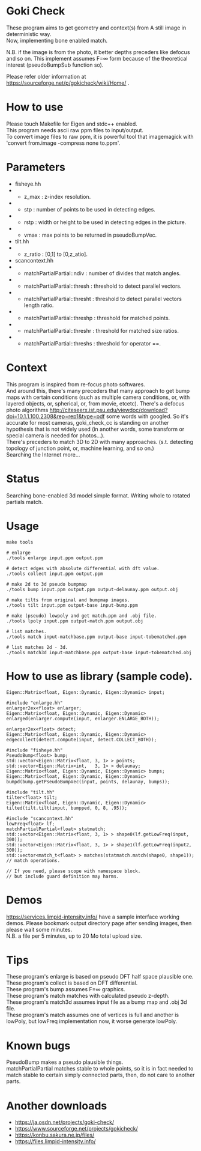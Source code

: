 # Goki Check
These program aims to get geometry and context(s) from A still image in deterministic way.  
Now, implementing bone enabled match.

N.B. if the image is from the photo, it better depths preceders like defocus and so on. This implement assumes F=&infin; form because of the theoretical interest (pseudoBumpSub function so).

Please refer older information at https://sourceforge.net/p/gokicheck/wiki/Home/ .

# How to use
Please touch Makefile for Eigen and stdc++ enabled.  
This program needs ascii raw ppm files to input/output.  
To convert image files to raw ppm, it is powerful tool that imagemagick with 'convert from.image -compress none to.ppm'. 

# Parameters
* fisheye.hh
* * z_max   : z-index resolution.
* * stp     : number of points to be used in detecting edges.
* * rstp    : width or height to be used in detecting edges in the picture.
* * vmax    : max points to be returned in pseudoBumpVec.
* tilt.hh
* * z_ratio : [0,1] to [0,z_atio].
* scancontext.hh
* * matchPartialPartial::ndiv    : number of divides that match angles.
* * matchPartialPartial::thresh  : threshold to detect parallel vectors.
* * matchPartialPartial::thresht : threshold to detect parallel vectors length ratio.
* * matchPartialPartial::threshp : threshold for matched points.
* * matchPartialPartial::threshr : threshold for matched size ratios.
* * matchPartialPartial::threshs : threshold for operator ==.

# Context
This program is inspired from re-focus photo softwares.  
And around this, there's many preceders that many approach to get bump maps with certain conditions
(such as multiple camera conditions, or, with layered objects, or, spherical, or, from movie, etcetc).
There's a defocus photo algorithms http://citeseerx.ist.psu.edu/viewdoc/download?doi=10.1.1.100.2308&rep=rep1&type=pdf some words with googled. So it's accurate for most cameras, goki_check_cc is standing on another hypothesis that is not widely  used (in another words, some transform or special camera is needed for photos...).  
There's preceders to match 3D to 2D with many approaches. (s.t. detecting topology of junction point, or, machine learning, and so on.)  
Searching the Internet more...

# Status
Searching bone-enabled 3d model simple format. Writing whole to rotated partials match.

# Usage
    make tools
    
    # enlarge
    ./tools enlarge input.ppm output.ppm
    
    # detect edges with absolute differential with dft value.
    ./tools collect input.ppm output.ppm
    
    # make 2d to 3d pseudo bumpmap
    ./tools bump input.ppm output.ppm output-delaunay.ppm output.obj
    
    # make tilts from original and bumpmap images.
    ./tools tilt input.ppm output-base input-bump.ppm
    
    # make (pseudo) lowpoly and get match.ppm and .obj file.
    ./tools lpoly input.ppm output-match.ppm output.obj
    
    # list matches.
    ./tools match input-matchbase.ppm output-base input-tobematched.ppm
    
    # list matches 2d - 3d.
    ./tools match3d input-matchbase.ppm output-base input-tobematched.obj

# How to use as library (sample code).
    Eigen::Matrix<float, Eigen::Dynamic, Eigen::Dynamic> input;
    
    #include "enlarge.hh"
    enlarger2ex<float> enlarger;
    Eigen::Matrix<float, Eigen::Dynamic, Eigen::Dynamic> enlarged(enlarger.compute(input, enlarger.ENLARGE_BOTH));
    
    enlarger2ex<float> detect;
    Eigen::Matrix<float, Eigen::Dynamic, Eigen::Dynamic> edgecollect(detect.compute(input, detect.COLLECT_BOTH));
    
    #include "fisheye.hh"
    PseudoBump<float> bump;
    std::vector<Eigen::Matrix<float, 3, 1> > points;
    std::vector<Eigen::Matrix<int,   3, 1> > delaunay;
    Eigen::Matrix<float, Eigen::Dynamic, Eigen::Dynamic> bumps;
    Eigen::Matrix<float, Eigen::Dynamic, Eigen::Dynamic> bumpd(bump.getPseudoBumpVec(input, points, delaunay, bumps));
    
    #include "tilt.hh"
    tilter<float> tilt;
    Eigen::Matrix<float, Eigen::Dynamic, Eigen::Dynamic> tilted(tilt.tilt(input, bumpped, 0, 8, .95));
    
    #include "scancontext.hh"
    lowFreq<float> lf;
    matchPartialPartial<float> statmatch;
    std::vector<Eigen::Matrix<float, 3, 1> > shape0(lf.getLowFreq(input, 300));
    std::vector<Eigen::Matrix<float, 3, 1> > shape1(lf.getLowFreq(input2, 300));
    std::vector<match_t<float> > matches(statmatch.match(shape0, shape1));
    // match operations.
    
    // If you need, please scope with namespace block.
    // but include guard definition may harms.

# Demos
https://services.limpid-intensity.info/ have a sample interface working demos.
Please bookmark output directory page after sending images, then please wait some minutes.  
N.B. a file per 5 minutes, up to 20 Mo total upload size.

# Tips
These program's enlarge is based on pseudo DFT half space plausible one.  
These program's collect is based on DFT differential.  
These program's bump assumes F=∞ graphics.   
These program's match matches with calculated pseudo z-depth.  
These program's match3d assumes input file as a bump map and .obj 3d file.  
These program's match assumes one of vertices is full and another is lowPoly, but lowFreq implementation now, it worse generate lowPoly.

# Known bugs
PseudoBump makes a pseudo plausible things.  
matchPartialPartial matches stable to whole points, so it is in fact needed to match stable to certain simply connected parts, then, do not care to another parts.

# Another downloads
* https://ja.osdn.net/projects/goki-check/
* https://www.sourceforge.net/projects/gokicheck/
* https://konbu.sakura.ne.jp/files/
* https://files.limpid-intensity.info/
